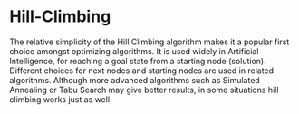 # Hill-Climbing
The relative simplicity of the Hill Climbing algorithm makes it a popular first choice amongst optimizing algorithms. It is used widely in Artificial Intelligence, for reaching a goal state from a starting node (solution). Different choices for next nodes and starting nodes are used in related algorithms. Although more advanced algorithms such as Simulated Annealing or Tabu Search may give better results, in some situations hill climbing works just as well.
